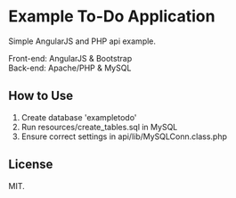 # Example To-Do Application

Simple AngularJS and PHP api example.

Front-end: AngularJS & Bootstrap<br>
Back-end: Apache/PHP & MySQL

## How to Use

1. Create database 'exampletodo'
2. Run resources/create_tables.sql in MySQL
3. Ensure correct settings in api/lib/MySQLConn.class.php

## License

MIT.
